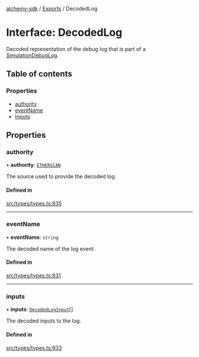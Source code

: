 [alchemy-sdk](../README.md) / [Exports](../modules.md) / DecodedLog

# Interface: DecodedLog

Decoded representation of the debug log that is part of a
[SimulationDebugLog](SimulationDebugLog.md).

## Table of contents

### Properties

- [authority](DecodedLog.md#authority)
- [eventName](DecodedLog.md#eventname)
- [inputs](DecodedLog.md#inputs)

## Properties

### authority

• **authority**: [`ETHERSCAN`](../enums/DecodingAuthority.md#etherscan)

The source used to provide the decoded log.

#### Defined in

[src/types/types.ts:935](https://github.com/alchemyplatform/alchemy-sdk-js/blob/8c9409f/src/types/types.ts#L935)

___

### eventName

• **eventName**: `string`

The decoded name of the log event.

#### Defined in

[src/types/types.ts:931](https://github.com/alchemyplatform/alchemy-sdk-js/blob/8c9409f/src/types/types.ts#L931)

___

### inputs

• **inputs**: [`DecodedLogInput`](DecodedLogInput.md)[]

The decoded inputs to the log.

#### Defined in

[src/types/types.ts:933](https://github.com/alchemyplatform/alchemy-sdk-js/blob/8c9409f/src/types/types.ts#L933)
